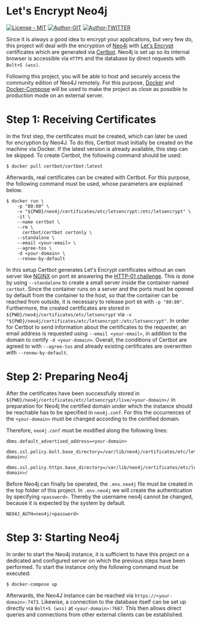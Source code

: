 # Let's Encrypt Neo4j
[![License - MIT](https://img.shields.io/badge/License-MIT-2ea44f)](./LICENSE.md)
[![Author-GIT](https://img.shields.io/static/v1?label=GitHub&message=Tomatenmarc&color=blue&logo=github)](https://github.com/Tomatenmarc)
[![Author-TWITTER](https://img.shields.io/static/v1?label=Twitter&message=FegerMarc&color=blue&logo=twitter)](https://twitter.com/FegerMarc)

Since it is always a good idea to encrypt your applications, but very few do, this project will deal with the encryption
of [Neo4j](https://neo4j.com/) with [Let's Encrypt](https://letsencrypt.org/de/) certificates which are generated
via [Certbot](https://certbot.eff.org/). Neo4j is set up so its internal browser is accessible via `HTTPS` and the
database by direct requests with `Bolt+S (wss)`.

Following this project, you will be able to host and securely access the community edition of Neo4J remotely. For this
purpose, [Docker](https://www.docker.com/) and [Docker-Compose](https://docs.docker.com/compose/) will be used to make
the project as close as possible to production mode on an external server.

# Step 1: Receiving Certificates

In the first step, the certificates must be created, which can later be used for encryption by Neo4J. To do this,
Certbot must initially be created on the machine via Docker. If the latest version is already available, this step can
be skipped. To create Certbot, the following command should be used:

```
$ docker pull certbot/certbot:latest
```

Afterwards, real certificates can be created with Certbot. For this purpose, the following command must be used, whose
parameters are explained below.

```
$ docker run \
    -p "80:80" \
    -v "${PWD}/neo4j/certificates/etc/letsencrypt:/etc/letsencrypt" \
    -it \
    --name certbot \
    --rm \
      certbot/certbot certonly \
    --standalone \
    --email <your-email> \
    --agree-tos \
    -d <your-domain> \
    --renew-by-default
```

In this setup Certbot generates Let's Encrypt certificates without an own server
like [NGINX](https://github.com/wmnnd/nginx-certbot) on port `80` answering
the [HTTP-01 challenge](https://letsencrypt.org/de/docs/challenge-types/). This is done by using `--standalone` to
create a small server inside the container named `certbot`. Since the container runs on a server and the ports must be
opened by default from the container to the host, so that the container can be reached from outside, it is necessary to
release port `80` with `-p "80:80"`. Furthermore, the created certificates are stored
in `${PWD}/neo4j/certificates/etc/letsencrypt` via `-v "${PWD}/neo4j/certificates/etc/letsencrypt:/etc/letsencrypt"`. In
order for Certbot to send information about the certificates to the requester, an email address is requested
using `--email <your-email>`, in addition to the domain to certify `-d <your-domain>`. Overall, the conditions of
Certbot are agreed to with `--agree-tos` and already existing certificates are overwritten with `--renew-by-default`.

# Step 2: Preparing Neo4j

After the certificates have been successfully stored in `${PWD}/neo4j/certificates/etc/letsencrypt/live/<your-domain>/`
in preparation for Neo4j the certified domain under which the instance should be reachable has to be specified in
`neo4j.conf`. For this the occurrences of the `<your-domain>` must be changed according to the certified domain.

Therefore, `neo4j.conf` must be modified along the following lines:

```
dbms.default_advertised_address=<your-domain>
```

```
dbms.ssl.policy.bolt.base_directory=/var/lib/neo4j/certificates/etc/letsencrypt/live/<your-domain>/
```

```
dbms.ssl.policy.https.base_directory=/var/lib/neo4j/certificates/etc/letsencrypt/live/<your-domain>/
```

Before Neo4j can finally be operated, the `.env.neo4j` file must be created in the top folder of this project. In
`.env.neo4j` we will create the authentication by specifying `<password>`. Thereby the username neo4j cannot be changed,
because it is expected by the system by default.

```
NEO4J_AUTH=neo4j/<password>
```

# Step 3: Starting Neo4j

In order to start the Neo4j instance, it is sufficient to have this project on a dedicated and configured server on
which the previous steps have been performed. To start the instance only the following command must be executed:

```
$ docker-compose up
```

Afterwards, the Neo4J instance can be reached via `https://<your-domain>:7473`. Likewise, a connection to the database
itself can be set up directly via `Bolt+S (wss)` at `<your-domain>:7687`. This then allows direct queries and
connections from other external clients can be established.